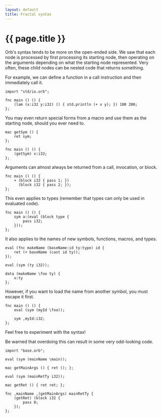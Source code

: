 ```yaml
---
layout: default
title: Fractal syntax
---
```

# {{ page.title }}

Orb's syntax tends to be more on the open-ended side. We saw that each node is processed by first processing its starting node, then operating on the arguments depending on what the starting node represented. Very often, these child nodes can be nested code that returns something.

For example, we can define a function in a call instruction and then immediately call it.

```
import "std/io.orb";

fnc main () () {
    (lam (x:i32 y:i32) () { std.println (+ x y); }) 100 200;
};
```

You may even return special forms from a macro and use them as the starting node, should you ever need to.

```
mac getSym () {
    ret sym;
};

fnc main () () {
    (getSym) x:i32;
};
```

Arguments can almost always be returned from a call, invocation, or block.

```
fnc main () () {
    + (block i32 { pass 1; })
      (block i32 { pass 2; });
};
```

This even applies to types (remember that types can only be used in evaluated code).

```
fnc main () () {
    sym a:(eval (block type {
        pass i32;
    }));
};
```

It also applies to the names of new symbols, functions, macros, and types.

```
eval (fnc makeName (baseName:id ty:type) id {
    ret (+ baseName (cast id ty));
});

eval (sym (ty i32));

data (makeName \foo ty) {
    x:ty
};
```

However, if you want to load the name from another symbol, you must escape it first.

```
fnc main () () {
    eval (sym (myId \foo));

    sym ,myId:i32;
};
```

Feel free to experiment with the syntax!

Be warned that overdoing this can result in some very odd-looking code.

```
import "base.orb";

eval (sym (mainName \main));

mac getMainArgs () { ret (); };

eval (sym (mainRetTy i32));

mac getRet () { ret ret; };

fnc ,mainName ,(getMainArgs) mainRetTy {
    (getRet) (block i32 {
        pass 0;
    });
};
```
